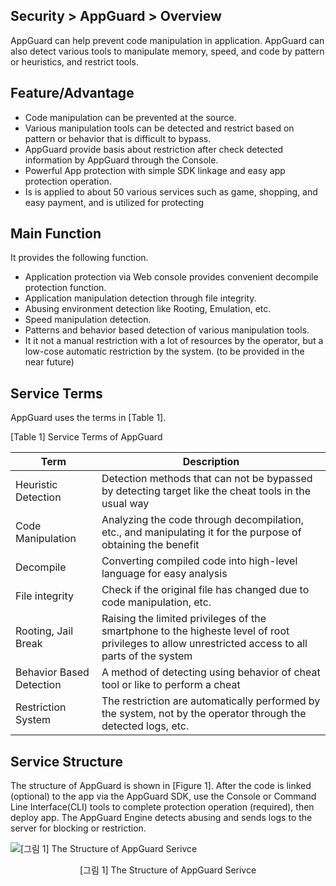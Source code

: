 ## Security > AppGuard > Overview

AppGuard can help prevent code manipulation in application. AppGuard can also detect various tools to manipulate memory, speed, and code by pattern or heuristics, and restrict tools.

## Feature/Advantage

* Code manipulation can be prevented at the source.
* Various manipulation tools can be detected and restrict based on pattern or behavior that is difficult to bypass.
* AppGuard provide basis about restriction after check detected information by AppGuard through the Console.
* Powerful App protection with simple SDK linkage and easy app protection operation.
* Is is applied to about 50 various services such as game, shopping, and easy payment, and is utilized for protecting

## Main Function

It provides the following function.

* Application protection via Web console provides convenient decompile protection function.
* Application manipulation detection through file integrity.
* Abusing environment detection like Rooting, Emulation, etc.
* Speed manipulation detection.
* Patterns and behavior based detection of various manipulation tools.
* It it not a manual restriction with a lot of resources by the operator, but a low-cose automatic restriction by the system. (to be provided in the near future)

## Service Terms

AppGuard uses the terms in [Table 1].

[Table 1] Service Terms of AppGuard

| Term       | Description                                                             |
| -------- | ----------------------------------------------------------------------- |
| Heuristic Detection      | Detection methods that can not be bypassed by detecting target like the cheat tools in the usual way |
| Code Manipulation        | Analyzing the code through decompilation, etc., and manipulating it for the purpose of obtaining the benefit |
| Decompile                | Converting compiled code into high-level language for easy analysis |
| File integrity           | Check if the original file has changed due to code manipulation, etc. |
| Rooting, Jail Break      | Raising the limited privileges of the smartphone to the higheste level of root privileges to allow unrestricted access to all parts of the system |
| Behavior Based Detection | A method of detecting using behavior of cheat tool or like to perform a cheat |
| Restriction System       | The restriction are automatically performed by the system, not by the operator through the detected logs, etc. |

## Service Structure

The structure of AppGuard is shown in [Figure 1].
After the code is linked (optional) to the app via the AppGuard SDK, use the Console or Command Line Interface(CLI) tools to complete protection operation (required), then deploy app. The AppGuard Engine detects abusing and sends logs to the server for blocking or restriction.

![[그림 1] The Structure of AppGuard Serivce](http://static.toastoven.net/toastcloud/static/common/img/cms_img/werebeta/img_06.jpg)
<center>[그림 1] The Structure of AppGuard Serivce</center>
